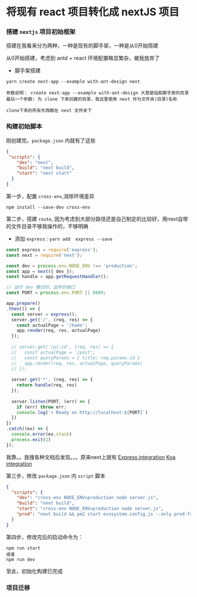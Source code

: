 # 将现有 react 项目转化成 nextJS 项目

### 搭建 `nextjs` 项目初始框架
搭建在我看来分为两种，一种是现有的脚手架，一种是从0开始搭建

从0开始搭建，考虑到 antd + react 环境配置略显繁杂，被我放弃了

* 脚手架搭建
```
yarn create next-app --example with-ant-design next

参数说明： create next-app --example with-ant-design 大意是指取脚手架的目录
最后一个参数: 为 clone 下来创建的目录，我这里使用 next 作为文件夹(目录)名称

clone下来的所有东西都在 next 文件夹下
```

### 构建初始脚本
刚创建完，`package.json` 内就有了这些
```json
{
 "scripts": {
    "dev": "next",
    "build": "next build",
    "start": "next start"
  }
}
```
第一步，配置 `cross-env`,消除环境差异
```
npm install --save-dev cross-env
```
第二步，搭建 `route`, 因为考虑到大部分路径还是自己制定的比较好，用next自带的文件目录不够我操作的，不够明确
* 添加 `express` : `yarn add  express --save`
```js
const express = require('express');
const next = require('next');

const dev = process.env.NODE_ENV !== 'production';
const app = next({ dev });
const handle = app.getRequestHandler();

// 运行 dev 模式时，监听的端口
const PORT = process.env.PORT || 8089;

app.prepare()
.then(() => {
  const server = express();
  server.get('/', (req, res) => {
    const actualPage = '/home';
    app.render(req, res, actualPage)
  });
  
  // server.get('/p/:id', (req, res) => {
  //   const actualPage = '/post';
  //   const queryParams = { title: req.params.id }
  //   app.render(req, res, actualPage, queryParams)
  // });
  
  server.get('*', (req, res) => {
    return handle(req, res)
  });
  
  server.listen(PORT, (err) => {
    if (err) throw err;
    console.log(`> Ready on http://localhost:${PORT}`)
  })
})
.catch((ex) => {
  console.error(ex.stack)
  process.exit(1)
});
```
我靠。。我搜各种文档后发现。。。原来next上就有
[Express integration](https://github.com/zeit/next.js/tree/7.0.0-canary.11/examples/custom-server-express)
[Koa integration](https://github.com/zeit/next.js/tree/7.0.0-canary.11/examples/custom-server-koa)


第三步，修改 `package.json` 内 `script` 脚本
```json
{
  "scripts": {
    "dev": "cross-env NODE_ENV=production node server.js",
    "build": "next build",
    "start": "cross-env NODE_ENV=production node server.js",
    "prod": "next build && pm2 start ecosystem.config.js --only prod-front --watch"
  }
}
```
第四步，修改完后的启动命令为：
```
npm run start
或者
npm run dev
```

至此，初始化构建已完成

### 项目迁移



